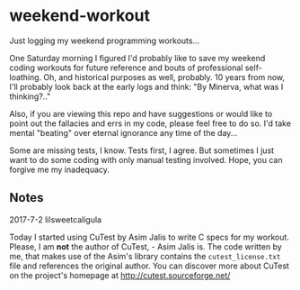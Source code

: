 # weekend-workout
Just logging my weekend programming workouts...

One Saturday morning I figured I'd probably like to save my weekend coding workouts for future reference and bouts of professional self-loathing. Oh, and historical purposes as well, probably. 10 years from now, I'll probably look back at the early logs and think: "By Minerva, what was I thinking?.."

Also, if you are viewing this repo and have suggestions or would like to point out the fallacies and errs in my code, please feel free to do so. I'd take mental "beating" over eternal ignorance any time of the day...

Some are missing tests, I know. Tests first, I agree. But sometimes I just want to do some coding with only manual testing involved. Hope, you can forgive me my inadequacy.

## Notes

2017-7-2 lilsweetcaligula

Today I started using CuTest by Asim Jalis to write C specs for my workout. Please, I am **not** the author of CuTest, - Asim Jalis is. The code written by me, that makes use of the Asim's library contains the `cutest_license.txt` file and references the original author. You can discover more about CuTest on the project's homepage at http://cutest.sourceforge.net/
